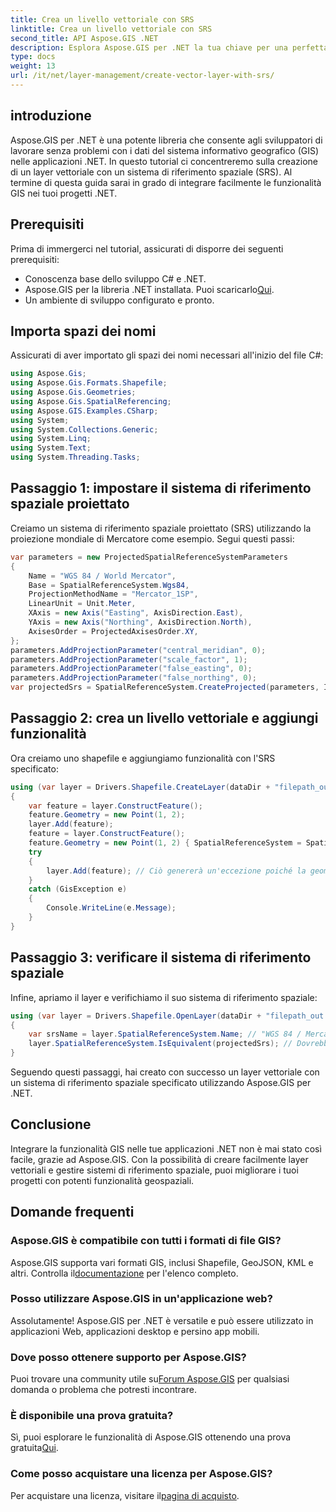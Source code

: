 ```yaml
---
title: Crea un livello vettoriale con SRS
linktitle: Crea un livello vettoriale con SRS
second_title: API Aspose.GIS .NET
description: Esplora Aspose.GIS per .NET la tua chiave per una perfetta integrazione GIS. Crea livelli vettoriali senza sforzo con sistemi di riferimento spaziali specifici. Scarica ora!
type: docs
weight: 13
url: /it/net/layer-management/create-vector-layer-with-srs/
---
```

## introduzione
Aspose.GIS per .NET è una potente libreria che consente agli sviluppatori di lavorare senza problemi con i dati del sistema informativo geografico (GIS) nelle applicazioni .NET. In questo tutorial ci concentreremo sulla creazione di un layer vettoriale con un sistema di riferimento spaziale (SRS). Al termine di questa guida sarai in grado di integrare facilmente le funzionalità GIS nei tuoi progetti .NET.
## Prerequisiti
Prima di immergerci nel tutorial, assicurati di disporre dei seguenti prerequisiti:
- Conoscenza base dello sviluppo C# e .NET.
-  Aspose.GIS per la libreria .NET installata. Puoi scaricarlo[Qui](https://releases.aspose.com/gis/net/).
- Un ambiente di sviluppo configurato e pronto.
## Importa spazi dei nomi
Assicurati di aver importato gli spazi dei nomi necessari all'inizio del file C#:
```csharp
using Aspose.Gis;
using Aspose.Gis.Formats.Shapefile;
using Aspose.Gis.Geometries;
using Aspose.Gis.SpatialReferencing;
using Aspose.GIS.Examples.CSharp;
using System;
using System.Collections.Generic;
using System.Linq;
using System.Text;
using System.Threading.Tasks;
```
## Passaggio 1: impostare il sistema di riferimento spaziale proiettato
Creiamo un sistema di riferimento spaziale proiettato (SRS) utilizzando la proiezione mondiale di Mercatore come esempio. Segui questi passi:
```csharp
var parameters = new ProjectedSpatialReferenceSystemParameters
{
    Name = "WGS 84 / World Mercator",
    Base = SpatialReferenceSystem.Wgs84,
    ProjectionMethodName = "Mercator_1SP",
    LinearUnit = Unit.Meter,
    XAxis = new Axis("Easting", AxisDirection.East),
    YAxis = new Axis("Northing", AxisDirection.North),
    AxisesOrder = ProjectedAxisesOrder.XY,
};
parameters.AddProjectionParameter("central_meridian", 0);
parameters.AddProjectionParameter("scale_factor", 1);
parameters.AddProjectionParameter("false_easting", 0);
parameters.AddProjectionParameter("false_northing", 0);
var projectedSrs = SpatialReferenceSystem.CreateProjected(parameters, Identifier.Epsg(3395));
```
## Passaggio 2: crea un livello vettoriale e aggiungi funzionalità
Ora creiamo uno shapefile e aggiungiamo funzionalità con l'SRS specificato:
```csharp
using (var layer = Drivers.Shapefile.CreateLayer(dataDir + "filepath_out.shp", new ShapefileOptions(), projectedSrs))
{
    var feature = layer.ConstructFeature();
    feature.Geometry = new Point(1, 2);
    layer.Add(feature);
    feature = layer.ConstructFeature();
    feature.Geometry = new Point(1, 2) { SpatialReferenceSystem = SpatialReferenceSystem.Nad83 };
    try
    {
        layer.Add(feature); // Ciò genererà un'eccezione poiché la geometria ha un SRS diverso
    }
    catch (GisException e)
    {
        Console.WriteLine(e.Message);
    }
}
```
## Passaggio 3: verificare il sistema di riferimento spaziale
Infine, apriamo il layer e verifichiamo il suo sistema di riferimento spaziale:
```csharp
using (var layer = Drivers.Shapefile.OpenLayer(dataDir + "filepath_out.shp"))
{
    var srsName = layer.SpatialReferenceSystem.Name; // "WGS 84 / Mercatore mondiale"
    layer.SpatialReferenceSystem.IsEquivalent(projectedSrs); // Dovrebbe restituire vero
}
```
Seguendo questi passaggi, hai creato con successo un layer vettoriale con un sistema di riferimento spaziale specificato utilizzando Aspose.GIS per .NET.
## Conclusione
Integrare la funzionalità GIS nelle tue applicazioni .NET non è mai stato così facile, grazie ad Aspose.GIS. Con la possibilità di creare facilmente layer vettoriali e gestire sistemi di riferimento spaziale, puoi migliorare i tuoi progetti con potenti funzionalità geospaziali.
## Domande frequenti
### Aspose.GIS è compatibile con tutti i formati di file GIS?
 Aspose.GIS supporta vari formati GIS, inclusi Shapefile, GeoJSON, KML e altri. Controlla il[documentazione](https://reference.aspose.com/gis/net/) per l'elenco completo.
### Posso utilizzare Aspose.GIS in un'applicazione web?
Assolutamente! Aspose.GIS per .NET è versatile e può essere utilizzato in applicazioni Web, applicazioni desktop e persino app mobili.
### Dove posso ottenere supporto per Aspose.GIS?
 Puoi trovare una community utile su[Forum Aspose.GIS](https://forum.aspose.com/c/gis/33) per qualsiasi domanda o problema che potresti incontrare.
### È disponibile una prova gratuita?
 Sì, puoi esplorare le funzionalità di Aspose.GIS ottenendo una prova gratuita[Qui](https://releases.aspose.com/).
### Come posso acquistare una licenza per Aspose.GIS?
 Per acquistare una licenza, visitare il[pagina di acquisto](https://purchase.aspose.com/buy).